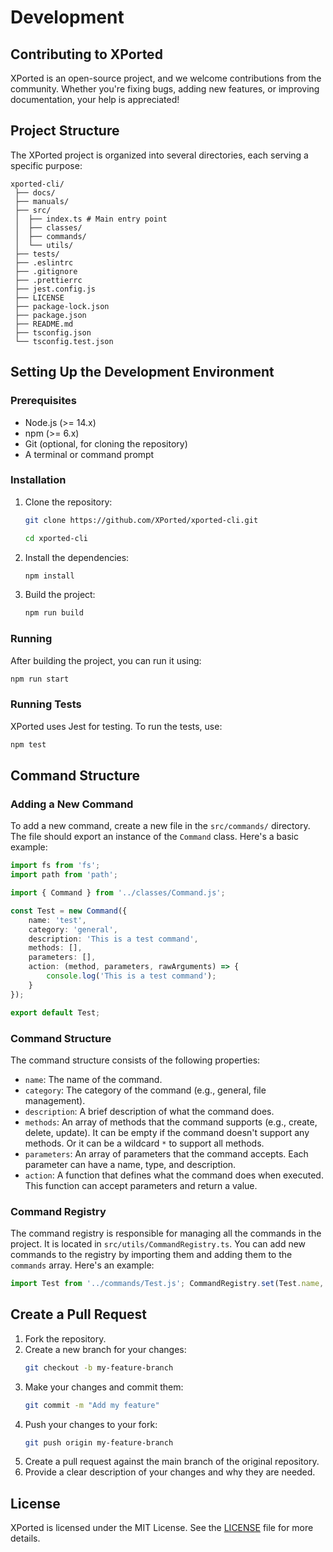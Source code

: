 # Development

## Contributing to XPorted
XPorted is an open-source project, and we welcome contributions from the community. Whether you're fixing bugs, adding new features, or improving documentation, your help is appreciated!

## Project Structure
The XPorted project is organized into several directories, each serving a specific purpose:
```
xported-cli/
 ├── docs/
 ├── manuals/
 ├── src/
 │ 	├── index.ts # Main entry point
 │ 	├── classes/
 │ 	├── commands/
 │ 	└── utils/
 ├── tests/
 ├── .eslintrc
 ├── .gitignore
 ├── .prettierrc
 ├── jest.config.js
 ├── LICENSE
 ├── package-lock.json
 ├── package.json
 ├── README.md
 ├── tsconfig.json
 └── tsconfig.test.json
```

## Setting Up the Development Environment
### Prerequisites
- Node.js (>= 14.x)
- npm (>= 6.x)
- Git (optional, for cloning the repository)
- A terminal or command prompt
### Installation
1. Clone the repository:
   ```bash
   git clone https://github.com/XPorted/xported-cli.git

   cd xported-cli
   ```
2. Install the dependencies:
   ```bash
   npm install
   ```
3. Build the project:
   ```bash
   npm run build
   ```
### Running
After building the project, you can run it using:
```bash
npm run start
```
### Running Tests
XPorted uses Jest for testing. To run the tests, use:
```bash
npm test
```

## Command Structure
### Adding a New Command
To add a new command, create a new file in the `src/commands/` directory. The file should export an instance of the `Command` class. Here's a basic example:
```ts
import fs from 'fs';
import path from 'path';

import { Command } from '../classes/Command.js';

const Test = new Command({
	name: 'test',
	category: 'general',
	description: 'This is a test command',
	methods: [],
	parameters: [],
	action: (method, parameters, rawArguments) => {
		console.log('This is a test command');
	}
});

export default Test;
```
### Command Structure
The command structure consists of the following properties:
- `name`: The name of the command.
- `category`: The category of the command (e.g., general, file management).
- `description`: A brief description of what the command does.
- `methods`: An array of methods that the command supports (e.g., create, delete, update). It can be empty if the command doesn't support any methods. Or it can be a wildcard `*` to support all methods.
- `parameters`: An array of parameters that the command accepts. Each parameter can have a name, type, and description.
- `action`: A function that defines what the command does when executed. This function can accept parameters and return a value.
### Command Registry
The command registry is responsible for managing all the commands in the project. It is located in `src/utils/CommandRegistry.ts`. You can add new commands to the registry by importing them and adding them to the `commands` array. Here's an example:
```ts
import Test from '../commands/Test.js'; CommandRegistry.set(Test.name, Test);
```

## Create a Pull Request
1. Fork the repository.
2. Create a new branch for your changes:
   ```bash
   git checkout -b my-feature-branch
   ```
3. Make your changes and commit them:
   ```bash
   git commit -m "Add my feature"
   ```
4. Push your changes to your fork:
   ```bash
   git push origin my-feature-branch
   ```
5. Create a pull request against the main branch of the original repository.
6. Provide a clear description of your changes and why they are needed.

## License
XPorted is licensed under the MIT License. See the [LICENSE](LICENSE) file for more details.